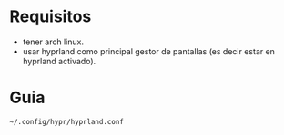 # Requisitos

* tener arch linux.
* usar hyprland como principal gestor de pantallas (es decir estar en hyprland activado).

# Guia


```
~/.config/hypr/hyprland.conf
```
